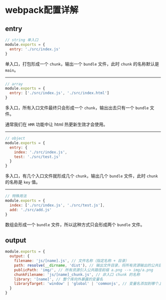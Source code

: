 # webpack配置详解

## entry

```js
// string 单入口
module.exports = {
  entry: './src/index.js'
}
```

单入口，打包形成一个 `chunk`，输出一个 `bundle` 文件，此时 `chunk` 的名称默认是 `main`。

****

```js
// array
module.exports = {
  entry: ['./src/index.js', './src/index.html']
}
```

多入口，所有入口文件最终只会形成一个 `chunk`，输出出去只有一个 `bundle` 文件。

通常我们在 `HMR` 功能中让 html 热更新生效才会使用。

****

```js
// object
module.exports = {
  entry: {
    index: './src/index.js',
    test: './src/test.js'
  }
}
```

多入口，有几个入口文件就形成几个 `chunk`，输出几个 `bundle` 文件，此时 `chunk` 的名称是 `key` 值。

****

```js
// 特殊用法
module.exports = {
  index: ['./src/index.js', './src/test.js'],
  add: './src/add.js'
}
```

数组会形成一个 `bundle` 文件，所以这种方式只会形成两个 `bundle` 文件。

## output

```js
module.exports = {
  output: {
    filename: 'js/[name].js', // 文件名称（指定名称 + 目录）
    path: resolve(__dirname, 'dist'), // 输出文件目录，将所有资源输出的公共目录
    publicPath: 'img/', // 所有资源引入公共路径前缀 a.png --> img/a.png
    chunkFilename: 'js/[name]_chunk.js', // 非入口 chunk 的名称
    library: '[name]', // 整个库向外暴露的变量名
    libraryTarget: 'window' | 'global' | 'commonjs', // 变量名添加到哪个上
  }
}
```
